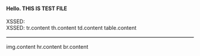 <h4>Hello. THIS IS TEST FILE</h4>
<div>XSSED:</div>
XSSED:<walkthrough-web-preview-icon accesskey="accesskey.value<xxx>'sd" autocapitalize="autocapitalize.value<xxx>'sd" class="class.value<xxx>'sd" contenteditable="contenteditable.value<xxx>'sd" data-xss="data-*.value<xxx>'sd" dir="dir.value<xxx>'sd" draggable="draggable.value<xxx>'sd" hidden="hidden.value<xxx>'sd" id="id.value<xxx>'sd" itemprop="itemprop.value<xxx>'sd" lang="lang.value<xxx>'sd" role="role.value<xxx>'sd" slot="slot.value<xxx>'sd" spellcheck="spellcheck.value<xxx>'sd" style="style.value<xxx>'sd" tabindex="tabindex.value<xxx>'sd" title="title.value<xxx>'sd" translate="translate.value<xxx>'sd">walkthrough-web-preview-icon.content</walkthrough-web-preview-icon>
<walkthrough-watcher-block accesskey="accesskey.value<xxx>'sd" autocapitalize="autocapitalize.value<xxx>'sd" class="class.value<xxx>'sd" contenteditable="contenteditable.value<xxx>'sd" data-xss="data-*.value<xxx>'sd" dir="dir.value<xxx>'sd" draggable="draggable.value<xxx>'sd" hidden="hidden.value<xxx>'sd" id="id.value<xxx>'sd" itemprop="itemprop.value<xxx>'sd" lang="lang.value<xxx>'sd" role="role.value<xxx>'sd" slot="slot.value<xxx>'sd" spellcheck="spellcheck.value<xxx>'sd" style="style.value<xxx>'sd" tabindex="tabindex.value<xxx>'sd" title="title.value<xxx>'sd" translate="translate.value<xxx>'sd">walkthrough-watcher-block.content</walkthrough-watcher-block>
<walkthrough-visibility-analytics accesskey="accesskey.value<xxx>'sd" autocapitalize="autocapitalize.value<xxx>'sd" class="class.value<xxx>'sd" contenteditable="contenteditable.value<xxx>'sd" data-xss="data-*.value<xxx>'sd" dir="dir.value<xxx>'sd" draggable="draggable.value<xxx>'sd" hidden="hidden.value<xxx>'sd" id="id.value<xxx>'sd" itemprop="itemprop.value<xxx>'sd" lang="lang.value<xxx>'sd" role="role.value<xxx>'sd" slot="slot.value<xxx>'sd" spellcheck="spellcheck.value<xxx>'sd" style="style.value<xxx>'sd" tabindex="tabindex.value<xxx>'sd" title="title.value<xxx>'sd" translate="translate.value<xxx>'sd">walkthrough-visibility-analytics.content</walkthrough-visibility-analytics>
<walkthrough-tutorial-duration accesskey="accesskey.value<xxx>'sd" autocapitalize="autocapitalize.value<xxx>'sd" class="class.value<xxx>'sd" contenteditable="contenteditable.value<xxx>'sd" data-xss="data-*.value<xxx>'sd" dir="dir.value<xxx>'sd" draggable="draggable.value<xxx>'sd" hidden="hidden.value<xxx>'sd" id="id.value<xxx>'sd" itemprop="itemprop.value<xxx>'sd" lang="lang.value<xxx>'sd" role="role.value<xxx>'sd" slot="slot.value<xxx>'sd" spellcheck="spellcheck.value<xxx>'sd" style="style.value<xxx>'sd" tabindex="tabindex.value<xxx>'sd" title="title.value<xxx>'sd" translate="translate.value<xxx>'sd">walkthrough-tutorial-duration.content</walkthrough-tutorial-duration>
<walkthrough-tutorial-difficulty accesskey="accesskey.value<xxx>'sd" autocapitalize="autocapitalize.value<xxx>'sd" class="class.value<xxx>'sd" contenteditable="contenteditable.value<xxx>'sd" data-xss="data-*.value<xxx>'sd" dir="dir.value<xxx>'sd" draggable="draggable.value<xxx>'sd" hidden="hidden.value<xxx>'sd" id="id.value<xxx>'sd" itemprop="itemprop.value<xxx>'sd" lang="lang.value<xxx>'sd" role="role.value<xxx>'sd" slot="slot.value<xxx>'sd" spellcheck="spellcheck.value<xxx>'sd" style="style.value<xxx>'sd" tabindex="tabindex.value<xxx>'sd" title="title.value<xxx>'sd" translate="translate.value<xxx>'sd">walkthrough-tutorial-difficulty.content</walkthrough-tutorial-difficulty>
<walkthrough-tutorial-card accesskey="accesskey.value<xxx>'sd" autocapitalize="autocapitalize.value<xxx>'sd" class="class.value<xxx>'sd" contenteditable="contenteditable.value<xxx>'sd" data-xss="data-*.value<xxx>'sd" dir="dir.value<xxx>'sd" draggable="draggable.value<xxx>'sd" hidden="hidden.value<xxx>'sd" id="id.value<xxx>'sd" itemprop="itemprop.value<xxx>'sd" lang="lang.value<xxx>'sd" role="role.value<xxx>'sd" slot="slot.value<xxx>'sd" spellcheck="spellcheck.value<xxx>'sd" style="style.value<xxx>'sd" tabindex="tabindex.value<xxx>'sd" title="title.value<xxx>'sd" translate="translate.value<xxx>'sd">walkthrough-tutorial-card.content</walkthrough-tutorial-card>
<walkthrough-test accesskey="accesskey.value<xxx>'sd" autocapitalize="autocapitalize.value<xxx>'sd" class="class.value<xxx>'sd" contenteditable="contenteditable.value<xxx>'sd" data-xss="data-*.value<xxx>'sd" dir="dir.value<xxx>'sd" draggable="draggable.value<xxx>'sd" hidden="hidden.value<xxx>'sd" id="id.value<xxx>'sd" itemprop="itemprop.value<xxx>'sd" lang="lang.value<xxx>'sd" role="role.value<xxx>'sd" slot="slot.value<xxx>'sd" spellcheck="spellcheck.value<xxx>'sd" style="style.value<xxx>'sd" tabindex="tabindex.value<xxx>'sd" title="title.value<xxx>'sd" translate="translate.value<xxx>'sd">walkthrough-test.content</walkthrough-test>
<walkthrough-spotlight-pointer accesskey="accesskey.value<xxx>'sd" autocapitalize="autocapitalize.value<xxx>'sd" class="class.value<xxx>'sd" contenteditable="contenteditable.value<xxx>'sd" data-xss="data-*.value<xxx>'sd" dir="dir.value<xxx>'sd" draggable="draggable.value<xxx>'sd" hidden="hidden.value<xxx>'sd" id="id.value<xxx>'sd" itemprop="itemprop.value<xxx>'sd" lang="lang.value<xxx>'sd" role="role.value<xxx>'sd" slot="slot.value<xxx>'sd" spellcheck="spellcheck.value<xxx>'sd" style="style.value<xxx>'sd" tabindex="tabindex.value<xxx>'sd" title="title.value<xxx>'sd" translate="translate.value<xxx>'sd">walkthrough-spotlight-pointer.content</walkthrough-spotlight-pointer>
<walkthrough-related-content accesskey="accesskey.value<xxx>'sd" autocapitalize="autocapitalize.value<xxx>'sd" class="class.value<xxx>'sd" contenteditable="contenteditable.value<xxx>'sd" data-xss="data-*.value<xxx>'sd" dir="dir.value<xxx>'sd" draggable="draggable.value<xxx>'sd" hidden="hidden.value<xxx>'sd" id="id.value<xxx>'sd" itemprop="itemprop.value<xxx>'sd" lang="lang.value<xxx>'sd" role="role.value<xxx>'sd" slot="slot.value<xxx>'sd" spellcheck="spellcheck.value<xxx>'sd" style="style.value<xxx>'sd" tabindex="tabindex.value<xxx>'sd" title="title.value<xxx>'sd" translate="translate.value<xxx>'sd">walkthrough-related-content.content</walkthrough-related-content>
<walkthrough-project-setup accesskey="accesskey.value<xxx>'sd" autocapitalize="autocapitalize.value<xxx>'sd" class="class.value<xxx>'sd" contenteditable="contenteditable.value<xxx>'sd" data-xss="data-*.value<xxx>'sd" dir="dir.value<xxx>'sd" draggable="draggable.value<xxx>'sd" hidden="hidden.value<xxx>'sd" id="id.value<xxx>'sd" itemprop="itemprop.value<xxx>'sd" lang="lang.value<xxx>'sd" role="role.value<xxx>'sd" slot="slot.value<xxx>'sd" spellcheck="spellcheck.value<xxx>'sd" style="style.value<xxx>'sd" tabindex="tabindex.value<xxx>'sd" title="title.value<xxx>'sd" translate="translate.value<xxx>'sd">walkthrough-project-setup.content</walkthrough-project-setup>
<walkthrough-pin-section-icon accesskey="accesskey.value<xxx>'sd" autocapitalize="autocapitalize.value<xxx>'sd" class="class.value<xxx>'sd" contenteditable="contenteditable.value<xxx>'sd" data-xss="data-*.value<xxx>'sd" dir="dir.value<xxx>'sd" draggable="draggable.value<xxx>'sd" hidden="hidden.value<xxx>'sd" id="id.value<xxx>'sd" itemprop="itemprop.value<xxx>'sd" lang="lang.value<xxx>'sd" role="role.value<xxx>'sd" slot="slot.value<xxx>'sd" spellcheck="spellcheck.value<xxx>'sd" style="style.value<xxx>'sd" tabindex="tabindex.value<xxx>'sd" title="title.value<xxx>'sd" translate="translate.value<xxx>'sd">walkthrough-pin-section-icon.content</walkthrough-pin-section-icon>
<walkthrough-path-nav accesskey="accesskey.value<xxx>'sd" autocapitalize="autocapitalize.value<xxx>'sd" class="class.value<xxx>'sd" contenteditable="contenteditable.value<xxx>'sd" data-xss="data-*.value<xxx>'sd" dir="dir.value<xxx>'sd" draggable="draggable.value<xxx>'sd" hidden="hidden.value<xxx>'sd" id="id.value<xxx>'sd" itemprop="itemprop.value<xxx>'sd" lang="lang.value<xxx>'sd" role="role.value<xxx>'sd" slot="slot.value<xxx>'sd" spellcheck="spellcheck.value<xxx>'sd" style="style.value<xxx>'sd" tabindex="tabindex.value<xxx>'sd" title="title.value<xxx>'sd" translate="translate.value<xxx>'sd">walkthrough-path-nav.content</walkthrough-path-nav>
<walkthrough-panel-category accesskey="accesskey.value<xxx>'sd" autocapitalize="autocapitalize.value<xxx>'sd" class="class.value<xxx>'sd" contenteditable="contenteditable.value<xxx>'sd" data-xss="data-*.value<xxx>'sd" dir="dir.value<xxx>'sd" draggable="draggable.value<xxx>'sd" hidden="hidden.value<xxx>'sd" id="id.value<xxx>'sd" itemprop="itemprop.value<xxx>'sd" lang="lang.value<xxx>'sd" role="role.value<xxx>'sd" slot="slot.value<xxx>'sd" spellcheck="spellcheck.value<xxx>'sd" style="style.value<xxx>'sd" tabindex="tabindex.value<xxx>'sd" title="title.value<xxx>'sd" translate="translate.value<xxx>'sd">walkthrough-panel-category.content</walkthrough-panel-category>
<walkthrough-open-cloud-shell-button accesskey="accesskey.value<xxx>'sd" autocapitalize="autocapitalize.value<xxx>'sd" class="class.value<xxx>'sd" contenteditable="contenteditable.value<xxx>'sd" data-xss="data-*.value<xxx>'sd" dir="dir.value<xxx>'sd" draggable="draggable.value<xxx>'sd" hidden="hidden.value<xxx>'sd" id="id.value<xxx>'sd" itemprop="itemprop.value<xxx>'sd" lang="lang.value<xxx>'sd" role="role.value<xxx>'sd" slot="slot.value<xxx>'sd" spellcheck="spellcheck.value<xxx>'sd" style="style.value<xxx>'sd" tabindex="tabindex.value<xxx>'sd" title="title.value<xxx>'sd" translate="translate.value<xxx>'sd">walkthrough-open-cloud-shell-button.content</walkthrough-open-cloud-shell-button>
<walkthrough-notification-menu-icon accesskey="accesskey.value<xxx>'sd" autocapitalize="autocapitalize.value<xxx>'sd" class="class.value<xxx>'sd" contenteditable="contenteditable.value<xxx>'sd" data-xss="data-*.value<xxx>'sd" dir="dir.value<xxx>'sd" draggable="draggable.value<xxx>'sd" hidden="hidden.value<xxx>'sd" id="id.value<xxx>'sd" itemprop="itemprop.value<xxx>'sd" lang="lang.value<xxx>'sd" role="role.value<xxx>'sd" slot="slot.value<xxx>'sd" spellcheck="spellcheck.value<xxx>'sd" style="style.value<xxx>'sd" tabindex="tabindex.value<xxx>'sd" title="title.value<xxx>'sd" translate="translate.value<xxx>'sd">walkthrough-notification-menu-icon.content</walkthrough-notification-menu-icon>
<walkthrough-nav-menu-icon accesskey="accesskey.value<xxx>'sd" autocapitalize="autocapitalize.value<xxx>'sd" class="class.value<xxx>'sd" contenteditable="contenteditable.value<xxx>'sd" data-xss="data-*.value<xxx>'sd" dir="dir.value<xxx>'sd" draggable="draggable.value<xxx>'sd" hidden="hidden.value<xxx>'sd" id="id.value<xxx>'sd" itemprop="itemprop.value<xxx>'sd" lang="lang.value<xxx>'sd" role="role.value<xxx>'sd" slot="slot.value<xxx>'sd" spellcheck="spellcheck.value<xxx>'sd" style="style.value<xxx>'sd" tabindex="tabindex.value<xxx>'sd" title="title.value<xxx>'sd" translate="translate.value<xxx>'sd">walkthrough-nav-menu-icon.content</walkthrough-nav-menu-icon>
<walkthrough-more-icon accesskey="accesskey.value<xxx>'sd" autocapitalize="autocapitalize.value<xxx>'sd" class="class.value<xxx>'sd" contenteditable="contenteditable.value<xxx>'sd" data-xss="data-*.value<xxx>'sd" dir="dir.value<xxx>'sd" draggable="draggable.value<xxx>'sd" hidden="hidden.value<xxx>'sd" id="id.value<xxx>'sd" itemprop="itemprop.value<xxx>'sd" lang="lang.value<xxx>'sd" role="role.value<xxx>'sd" slot="slot.value<xxx>'sd" spellcheck="spellcheck.value<xxx>'sd" style="style.value<xxx>'sd" tabindex="tabindex.value<xxx>'sd" title="title.value<xxx>'sd" translate="translate.value<xxx>'sd">walkthrough-more-icon.content</walkthrough-more-icon>
<walkthrough-more-horizontal-icon accesskey="accesskey.value<xxx>'sd" autocapitalize="autocapitalize.value<xxx>'sd" class="class.value<xxx>'sd" contenteditable="contenteditable.value<xxx>'sd" data-xss="data-*.value<xxx>'sd" dir="dir.value<xxx>'sd" draggable="draggable.value<xxx>'sd" hidden="hidden.value<xxx>'sd" id="id.value<xxx>'sd" itemprop="itemprop.value<xxx>'sd" lang="lang.value<xxx>'sd" role="role.value<xxx>'sd" slot="slot.value<xxx>'sd" spellcheck="spellcheck.value<xxx>'sd" style="style.value<xxx>'sd" tabindex="tabindex.value<xxx>'sd" title="title.value<xxx>'sd" translate="translate.value<xxx>'sd">walkthrough-more-horizontal-icon.content</walkthrough-more-horizontal-icon>
<walkthrough-load-tutorial-url accesskey="accesskey.value<xxx>'sd" autocapitalize="autocapitalize.value<xxx>'sd" class="class.value<xxx>'sd" contenteditable="contenteditable.value<xxx>'sd" data-xss="data-*.value<xxx>'sd" dir="dir.value<xxx>'sd" draggable="draggable.value<xxx>'sd" hidden="hidden.value<xxx>'sd" id="id.value<xxx>'sd" itemprop="itemprop.value<xxx>'sd" lang="lang.value<xxx>'sd" role="role.value<xxx>'sd" slot="slot.value<xxx>'sd" spellcheck="spellcheck.value<xxx>'sd" style="style.value<xxx>'sd" tabindex="tabindex.value<xxx>'sd" title="title.value<xxx>'sd" translate="translate.value<xxx>'sd">walkthrough-load-tutorial-url.content</walkthrough-load-tutorial-url>
<walkthrough-inline-feedback accesskey="accesskey.value<xxx>'sd" autocapitalize="autocapitalize.value<xxx>'sd" class="class.value<xxx>'sd" contenteditable="contenteditable.value<xxx>'sd" data-xss="data-*.value<xxx>'sd" dir="dir.value<xxx>'sd" draggable="draggable.value<xxx>'sd" hidden="hidden.value<xxx>'sd" id="id.value<xxx>'sd" itemprop="itemprop.value<xxx>'sd" lang="lang.value<xxx>'sd" role="role.value<xxx>'sd" slot="slot.value<xxx>'sd" spellcheck="spellcheck.value<xxx>'sd" style="style.value<xxx>'sd" tabindex="tabindex.value<xxx>'sd" title="title.value<xxx>'sd" translate="translate.value<xxx>'sd">walkthrough-inline-feedback.content</walkthrough-inline-feedback>
<walkthrough-info-message accesskey="accesskey.value<xxx>'sd" autocapitalize="autocapitalize.value<xxx>'sd" class="class.value<xxx>'sd" contenteditable="contenteditable.value<xxx>'sd" data-xss="data-*.value<xxx>'sd" dir="dir.value<xxx>'sd" draggable="draggable.value<xxx>'sd" hidden="hidden.value<xxx>'sd" id="id.value<xxx>'sd" itemprop="itemprop.value<xxx>'sd" lang="lang.value<xxx>'sd" role="role.value<xxx>'sd" slot="slot.value<xxx>'sd" spellcheck="spellcheck.value<xxx>'sd" style="style.value<xxx>'sd" tabindex="tabindex.value<xxx>'sd" title="title.value<xxx>'sd" translate="translate.value<xxx>'sd">walkthrough-info-message.content</walkthrough-info-message>
<walkthrough-header-content accesskey="accesskey.value<xxx>'sd" autocapitalize="autocapitalize.value<xxx>'sd" class="class.value<xxx>'sd" contenteditable="contenteditable.value<xxx>'sd" data-xss="data-*.value<xxx>'sd" dir="dir.value<xxx>'sd" draggable="draggable.value<xxx>'sd" hidden="hidden.value<xxx>'sd" id="id.value<xxx>'sd" itemprop="itemprop.value<xxx>'sd" lang="lang.value<xxx>'sd" role="role.value<xxx>'sd" slot="slot.value<xxx>'sd" spellcheck="spellcheck.value<xxx>'sd" style="style.value<xxx>'sd" tabindex="tabindex.value<xxx>'sd" title="title.value<xxx>'sd" translate="translate.value<xxx>'sd">walkthrough-header-content.content</walkthrough-header-content>
<walkthrough-footnote accesskey="accesskey.value<xxx>'sd" autocapitalize="autocapitalize.value<xxx>'sd" class="class.value<xxx>'sd" contenteditable="contenteditable.value<xxx>'sd" data-xss="data-*.value<xxx>'sd" dir="dir.value<xxx>'sd" draggable="draggable.value<xxx>'sd" hidden="hidden.value<xxx>'sd" id="id.value<xxx>'sd" itemprop="itemprop.value<xxx>'sd" lang="lang.value<xxx>'sd" role="role.value<xxx>'sd" slot="slot.value<xxx>'sd" spellcheck="spellcheck.value<xxx>'sd" style="style.value<xxx>'sd" tabindex="tabindex.value<xxx>'sd" title="title.value<xxx>'sd" translate="translate.value<xxx>'sd">walkthrough-footnote.content</walkthrough-footnote>
<walkthrough-finish-button accesskey="accesskey.value<xxx>'sd" autocapitalize="autocapitalize.value<xxx>'sd" class="class.value<xxx>'sd" contenteditable="contenteditable.value<xxx>'sd" data-xss="data-*.value<xxx>'sd" dir="dir.value<xxx>'sd" draggable="draggable.value<xxx>'sd" hidden="hidden.value<xxx>'sd" id="id.value<xxx>'sd" itemprop="itemprop.value<xxx>'sd" lang="lang.value<xxx>'sd" role="role.value<xxx>'sd" slot="slot.value<xxx>'sd" spellcheck="spellcheck.value<xxx>'sd" style="style.value<xxx>'sd" tabindex="tabindex.value<xxx>'sd" title="title.value<xxx>'sd" translate="translate.value<xxx>'sd">walkthrough-finish-button.content</walkthrough-finish-button>
<walkthrough-enable-apis accesskey="accesskey.value<xxx>'sd" autocapitalize="autocapitalize.value<xxx>'sd" class="class.value<xxx>'sd" contenteditable="contenteditable.value<xxx>'sd" data-xss="data-*.value<xxx>'sd" dir="dir.value<xxx>'sd" draggable="draggable.value<xxx>'sd" hidden="hidden.value<xxx>'sd" id="id.value<xxx>'sd" itemprop="itemprop.value<xxx>'sd" lang="lang.value<xxx>'sd" role="role.value<xxx>'sd" slot="slot.value<xxx>'sd" spellcheck="spellcheck.value<xxx>'sd" style="style.value<xxx>'sd" tabindex="tabindex.value<xxx>'sd" title="title.value<xxx>'sd" translate="translate.value<xxx>'sd">walkthrough-enable-apis.content</walkthrough-enable-apis>
<walkthrough-editor-spotlight accesskey="accesskey.value<xxx>'sd" autocapitalize="autocapitalize.value<xxx>'sd" class="class.value<xxx>'sd" contenteditable="contenteditable.value<xxx>'sd" data-xss="data-*.value<xxx>'sd" dir="dir.value<xxx>'sd" draggable="draggable.value<xxx>'sd" hidden="hidden.value<xxx>'sd" id="id.value<xxx>'sd" itemprop="itemprop.value<xxx>'sd" lang="lang.value<xxx>'sd" role="role.value<xxx>'sd" slot="slot.value<xxx>'sd" spellcheck="spellcheck.value<xxx>'sd" style="style.value<xxx>'sd" tabindex="tabindex.value<xxx>'sd" title="title.value<xxx>'sd" translate="translate.value<xxx>'sd">walkthrough-editor-spotlight.content</walkthrough-editor-spotlight>
<walkthrough-editor-select-regex accesskey="accesskey.value<xxx>'sd" autocapitalize="autocapitalize.value<xxx>'sd" class="class.value<xxx>'sd" contenteditable="contenteditable.value<xxx>'sd" data-xss="data-*.value<xxx>'sd" dir="dir.value<xxx>'sd" draggable="draggable.value<xxx>'sd" hidden="hidden.value<xxx>'sd" id="id.value<xxx>'sd" itemprop="itemprop.value<xxx>'sd" lang="lang.value<xxx>'sd" role="role.value<xxx>'sd" slot="slot.value<xxx>'sd" spellcheck="spellcheck.value<xxx>'sd" style="style.value<xxx>'sd" tabindex="tabindex.value<xxx>'sd" title="title.value<xxx>'sd" translate="translate.value<xxx>'sd">walkthrough-editor-select-regex.content</walkthrough-editor-select-regex>
<walkthrough-editor-select-line accesskey="accesskey.value<xxx>'sd" autocapitalize="autocapitalize.value<xxx>'sd" class="class.value<xxx>'sd" contenteditable="contenteditable.value<xxx>'sd" data-xss="data-*.value<xxx>'sd" dir="dir.value<xxx>'sd" draggable="draggable.value<xxx>'sd" hidden="hidden.value<xxx>'sd" id="id.value<xxx>'sd" itemprop="itemprop.value<xxx>'sd" lang="lang.value<xxx>'sd" role="role.value<xxx>'sd" slot="slot.value<xxx>'sd" spellcheck="spellcheck.value<xxx>'sd" style="style.value<xxx>'sd" tabindex="tabindex.value<xxx>'sd" title="title.value<xxx>'sd" translate="translate.value<xxx>'sd">walkthrough-editor-select-line.content</walkthrough-editor-select-line>
<walkthrough-editor-open-file accesskey="accesskey.value<xxx>'sd" autocapitalize="autocapitalize.value<xxx>'sd" class="class.value<xxx>'sd" contenteditable="contenteditable.value<xxx>'sd" data-xss="data-*.value<xxx>'sd" dir="dir.value<xxx>'sd" draggable="draggable.value<xxx>'sd" hidden="hidden.value<xxx>'sd" id="id.value<xxx>'sd" itemprop="itemprop.value<xxx>'sd" lang="lang.value<xxx>'sd" role="role.value<xxx>'sd" slot="slot.value<xxx>'sd" spellcheck="spellcheck.value<xxx>'sd" style="style.value<xxx>'sd" tabindex="tabindex.value<xxx>'sd" title="title.value<xxx>'sd" translate="translate.value<xxx>'sd">walkthrough-editor-open-file.content</walkthrough-editor-open-file>
<walkthrough-disable-features accesskey="accesskey.value<xxx>'sd" autocapitalize="autocapitalize.value<xxx>'sd" class="class.value<xxx>'sd" contenteditable="contenteditable.value<xxx>'sd" data-xss="data-*.value<xxx>'sd" dir="dir.value<xxx>'sd" draggable="draggable.value<xxx>'sd" hidden="hidden.value<xxx>'sd" id="id.value<xxx>'sd" itemprop="itemprop.value<xxx>'sd" lang="lang.value<xxx>'sd" role="role.value<xxx>'sd" slot="slot.value<xxx>'sd" spellcheck="spellcheck.value<xxx>'sd" style="style.value<xxx>'sd" tabindex="tabindex.value<xxx>'sd" title="title.value<xxx>'sd" translate="translate.value<xxx>'sd">walkthrough-disable-features.content</walkthrough-disable-features>
<walkthrough-conclusion-trophy accesskey="accesskey.value<xxx>'sd" autocapitalize="autocapitalize.value<xxx>'sd" class="class.value<xxx>'sd" contenteditable="contenteditable.value<xxx>'sd" data-xss="data-*.value<xxx>'sd" dir="dir.value<xxx>'sd" draggable="draggable.value<xxx>'sd" hidden="hidden.value<xxx>'sd" id="id.value<xxx>'sd" itemprop="itemprop.value<xxx>'sd" lang="lang.value<xxx>'sd" role="role.value<xxx>'sd" slot="slot.value<xxx>'sd" spellcheck="spellcheck.value<xxx>'sd" style="style.value<xxx>'sd" tabindex="tabindex.value<xxx>'sd" title="title.value<xxx>'sd" translate="translate.value<xxx>'sd">walkthrough-conclusion-trophy.content</walkthrough-conclusion-trophy>
<walkthrough-code-block accesskey="accesskey.value<xxx>'sd" autocapitalize="autocapitalize.value<xxx>'sd" class="class.value<xxx>'sd" contenteditable="contenteditable.value<xxx>'sd" data-xss="data-*.value<xxx>'sd" dir="dir.value<xxx>'sd" draggable="draggable.value<xxx>'sd" hidden="hidden.value<xxx>'sd" id="id.value<xxx>'sd" itemprop="itemprop.value<xxx>'sd" lang="lang.value<xxx>'sd" role="role.value<xxx>'sd" slot="slot.value<xxx>'sd" spellcheck="spellcheck.value<xxx>'sd" style="style.value<xxx>'sd" tabindex="tabindex.value<xxx>'sd" title="title.value<xxx>'sd" translate="translate.value<xxx>'sd">walkthrough-code-block.content</walkthrough-code-block>
<walkthrough-cloud-shell-settings-icon accesskey="accesskey.value<xxx>'sd" autocapitalize="autocapitalize.value<xxx>'sd" class="class.value<xxx>'sd" contenteditable="contenteditable.value<xxx>'sd" data-xss="data-*.value<xxx>'sd" dir="dir.value<xxx>'sd" draggable="draggable.value<xxx>'sd" hidden="hidden.value<xxx>'sd" id="id.value<xxx>'sd" itemprop="itemprop.value<xxx>'sd" lang="lang.value<xxx>'sd" role="role.value<xxx>'sd" slot="slot.value<xxx>'sd" spellcheck="spellcheck.value<xxx>'sd" style="style.value<xxx>'sd" tabindex="tabindex.value<xxx>'sd" title="title.value<xxx>'sd" translate="translate.value<xxx>'sd">walkthrough-cloud-shell-settings-icon.content</walkthrough-cloud-shell-settings-icon>
<walkthrough-cloud-shell-maximize-icon accesskey="accesskey.value<xxx>'sd" autocapitalize="autocapitalize.value<xxx>'sd" class="class.value<xxx>'sd" contenteditable="contenteditable.value<xxx>'sd" data-xss="data-*.value<xxx>'sd" dir="dir.value<xxx>'sd" draggable="draggable.value<xxx>'sd" hidden="hidden.value<xxx>'sd" id="id.value<xxx>'sd" itemprop="itemprop.value<xxx>'sd" lang="lang.value<xxx>'sd" role="role.value<xxx>'sd" slot="slot.value<xxx>'sd" spellcheck="spellcheck.value<xxx>'sd" style="style.value<xxx>'sd" tabindex="tabindex.value<xxx>'sd" title="title.value<xxx>'sd" translate="translate.value<xxx>'sd">walkthrough-cloud-shell-maximize-icon.content</walkthrough-cloud-shell-maximize-icon>
<walkthrough-cloud-shell-icon accesskey="accesskey.value<xxx>'sd" autocapitalize="autocapitalize.value<xxx>'sd" class="class.value<xxx>'sd" contenteditable="contenteditable.value<xxx>'sd" data-xss="data-*.value<xxx>'sd" dir="dir.value<xxx>'sd" draggable="draggable.value<xxx>'sd" hidden="hidden.value<xxx>'sd" id="id.value<xxx>'sd" itemprop="itemprop.value<xxx>'sd" lang="lang.value<xxx>'sd" role="role.value<xxx>'sd" slot="slot.value<xxx>'sd" spellcheck="spellcheck.value<xxx>'sd" style="style.value<xxx>'sd" tabindex="tabindex.value<xxx>'sd" title="title.value<xxx>'sd" translate="translate.value<xxx>'sd">walkthrough-cloud-shell-icon.content</walkthrough-cloud-shell-icon>
<walkthrough-cloud-shell-editor-icon accesskey="accesskey.value<xxx>'sd" autocapitalize="autocapitalize.value<xxx>'sd" class="class.value<xxx>'sd" contenteditable="contenteditable.value<xxx>'sd" data-xss="data-*.value<xxx>'sd" dir="dir.value<xxx>'sd" draggable="draggable.value<xxx>'sd" hidden="hidden.value<xxx>'sd" id="id.value<xxx>'sd" itemprop="itemprop.value<xxx>'sd" lang="lang.value<xxx>'sd" role="role.value<xxx>'sd" slot="slot.value<xxx>'sd" spellcheck="spellcheck.value<xxx>'sd" style="style.value<xxx>'sd" tabindex="tabindex.value<xxx>'sd" title="title.value<xxx>'sd" translate="translate.value<xxx>'sd">walkthrough-cloud-shell-editor-icon.content</walkthrough-cloud-shell-editor-icon>
<var accesskey="accesskey.value<xxx>'sd" autocapitalize="autocapitalize.value<xxx>'sd" class="class.value<xxx>'sd" contenteditable="contenteditable.value<xxx>'sd" data-xss="data-*.value<xxx>'sd" dir="dir.value<xxx>'sd" draggable="draggable.value<xxx>'sd" hidden="hidden.value<xxx>'sd" id="id.value<xxx>'sd" itemprop="itemprop.value<xxx>'sd" lang="lang.value<xxx>'sd" role="role.value<xxx>'sd" slot="slot.value<xxx>'sd" spellcheck="spellcheck.value<xxx>'sd" style="style.value<xxx>'sd" tabindex="tabindex.value<xxx>'sd" title="title.value<xxx>'sd" translate="translate.value<xxx>'sd">var.content</var>
<ul accesskey="accesskey.value<xxx>'sd" autocapitalize="autocapitalize.value<xxx>'sd" class="class.value<xxx>'sd" contenteditable="contenteditable.value<xxx>'sd" data-xss="data-*.value<xxx>'sd" dir="dir.value<xxx>'sd" draggable="draggable.value<xxx>'sd" hidden="hidden.value<xxx>'sd" id="id.value<xxx>'sd" itemprop="itemprop.value<xxx>'sd" lang="lang.value<xxx>'sd" role="role.value<xxx>'sd" slot="slot.value<xxx>'sd" spellcheck="spellcheck.value<xxx>'sd" style="style.value<xxx>'sd" tabindex="tabindex.value<xxx>'sd" title="title.value<xxx>'sd" translate="translate.value<xxx>'sd">ul.content</ul>
<tr align="align.value<xxx>'sd" bgcolor="bgcolor.value<xxx>'sd" accesskey="accesskey.value<xxx>'sd" autocapitalize="autocapitalize.value<xxx>'sd" class="class.value<xxx>'sd" contenteditable="contenteditable.value<xxx>'sd" data-xss="data-*.value<xxx>'sd" dir="dir.value<xxx>'sd" draggable="draggable.value<xxx>'sd" hidden="hidden.value<xxx>'sd" id="id.value<xxx>'sd" itemprop="itemprop.value<xxx>'sd" lang="lang.value<xxx>'sd" role="role.value<xxx>'sd" slot="slot.value<xxx>'sd" spellcheck="spellcheck.value<xxx>'sd" style="style.value<xxx>'sd" tabindex="tabindex.value<xxx>'sd" title="title.value<xxx>'sd" translate="translate.value<xxx>'sd">tr.content</tr>
<th align="align.value<xxx>'sd" background="background.value<xxx>'sd" bgcolor="bgcolor.value<xxx>'sd" colspan="colspan.value<xxx>'sd" headers="headers.value<xxx>'sd" rowspan="rowspan.value<xxx>'sd" scope="scope.value<xxx>'sd" accesskey="accesskey.value<xxx>'sd" autocapitalize="autocapitalize.value<xxx>'sd" class="class.value<xxx>'sd" contenteditable="contenteditable.value<xxx>'sd" data-xss="data-*.value<xxx>'sd" dir="dir.value<xxx>'sd" draggable="draggable.value<xxx>'sd" hidden="hidden.value<xxx>'sd" id="id.value<xxx>'sd" itemprop="itemprop.value<xxx>'sd" lang="lang.value<xxx>'sd" role="role.value<xxx>'sd" slot="slot.value<xxx>'sd" spellcheck="spellcheck.value<xxx>'sd" style="style.value<xxx>'sd" tabindex="tabindex.value<xxx>'sd" title="title.value<xxx>'sd" translate="translate.value<xxx>'sd">th.content</th>
<td align="align.value<xxx>'sd" background="background.value<xxx>'sd" bgcolor="bgcolor.value<xxx>'sd" colspan="colspan.value<xxx>'sd" headers="headers.value<xxx>'sd" rowspan="rowspan.value<xxx>'sd" accesskey="accesskey.value<xxx>'sd" autocapitalize="autocapitalize.value<xxx>'sd" class="class.value<xxx>'sd" contenteditable="contenteditable.value<xxx>'sd" data-xss="data-*.value<xxx>'sd" dir="dir.value<xxx>'sd" draggable="draggable.value<xxx>'sd" hidden="hidden.value<xxx>'sd" id="id.value<xxx>'sd" itemprop="itemprop.value<xxx>'sd" lang="lang.value<xxx>'sd" role="role.value<xxx>'sd" slot="slot.value<xxx>'sd" spellcheck="spellcheck.value<xxx>'sd" style="style.value<xxx>'sd" tabindex="tabindex.value<xxx>'sd" title="title.value<xxx>'sd" translate="translate.value<xxx>'sd">td.content</td>
<table align="align.value<xxx>'sd" background="background.value<xxx>'sd" bgcolor="bgcolor.value<xxx>'sd" border="border.value<xxx>'sd" summary="summary.value<xxx>'sd" accesskey="accesskey.value<xxx>'sd" autocapitalize="autocapitalize.value<xxx>'sd" class="class.value<xxx>'sd" contenteditable="contenteditable.value<xxx>'sd" data-xss="data-*.value<xxx>'sd" dir="dir.value<xxx>'sd" draggable="draggable.value<xxx>'sd" hidden="hidden.value<xxx>'sd" id="id.value<xxx>'sd" itemprop="itemprop.value<xxx>'sd" lang="lang.value<xxx>'sd" role="role.value<xxx>'sd" slot="slot.value<xxx>'sd" spellcheck="spellcheck.value<xxx>'sd" style="style.value<xxx>'sd" tabindex="tabindex.value<xxx>'sd" title="title.value<xxx>'sd" translate="translate.value<xxx>'sd">table.content</table>
<strong accesskey="accesskey.value<xxx>'sd" autocapitalize="autocapitalize.value<xxx>'sd" class="class.value<xxx>'sd" contenteditable="contenteditable.value<xxx>'sd" data-xss="data-*.value<xxx>'sd" dir="dir.value<xxx>'sd" draggable="draggable.value<xxx>'sd" hidden="hidden.value<xxx>'sd" id="id.value<xxx>'sd" itemprop="itemprop.value<xxx>'sd" lang="lang.value<xxx>'sd" role="role.value<xxx>'sd" slot="slot.value<xxx>'sd" spellcheck="spellcheck.value<xxx>'sd" style="style.value<xxx>'sd" tabindex="tabindex.value<xxx>'sd" title="title.value<xxx>'sd" translate="translate.value<xxx>'sd">strong.content</strong>
<span accesskey="accesskey.value<xxx>'sd" autocapitalize="autocapitalize.value<xxx>'sd" class="class.value<xxx>'sd" contenteditable="contenteditable.value<xxx>'sd" data-xss="data-*.value<xxx>'sd" dir="dir.value<xxx>'sd" draggable="draggable.value<xxx>'sd" hidden="hidden.value<xxx>'sd" id="id.value<xxx>'sd" itemprop="itemprop.value<xxx>'sd" lang="lang.value<xxx>'sd" role="role.value<xxx>'sd" slot="slot.value<xxx>'sd" spellcheck="spellcheck.value<xxx>'sd" style="style.value<xxx>'sd" tabindex="tabindex.value<xxx>'sd" title="title.value<xxx>'sd" translate="translate.value<xxx>'sd">span.content</span>
<pre accesskey="accesskey.value<xxx>'sd" autocapitalize="autocapitalize.value<xxx>'sd" class="class.value<xxx>'sd" contenteditable="contenteditable.value<xxx>'sd" data-xss="data-*.value<xxx>'sd" dir="dir.value<xxx>'sd" draggable="draggable.value<xxx>'sd" hidden="hidden.value<xxx>'sd" id="id.value<xxx>'sd" itemprop="itemprop.value<xxx>'sd" lang="lang.value<xxx>'sd" role="role.value<xxx>'sd" slot="slot.value<xxx>'sd" spellcheck="spellcheck.value<xxx>'sd" style="style.value<xxx>'sd" tabindex="tabindex.value<xxx>'sd" title="title.value<xxx>'sd" translate="translate.value<xxx>'sd">pre.content</pre>
<p accesskey="accesskey.value<xxx>'sd" autocapitalize="autocapitalize.value<xxx>'sd" class="class.value<xxx>'sd" contenteditable="contenteditable.value<xxx>'sd" data-xss="data-*.value<xxx>'sd" dir="dir.value<xxx>'sd" draggable="draggable.value<xxx>'sd" hidden="hidden.value<xxx>'sd" id="id.value<xxx>'sd" itemprop="itemprop.value<xxx>'sd" lang="lang.value<xxx>'sd" role="role.value<xxx>'sd" slot="slot.value<xxx>'sd" spellcheck="spellcheck.value<xxx>'sd" style="style.value<xxx>'sd" tabindex="tabindex.value<xxx>'sd" title="title.value<xxx>'sd" translate="translate.value<xxx>'sd">p.content</p>
<ol reversed="reversed.value<xxx>'sd" start="start.value<xxx>'sd" type="type.value<xxx>'sd" accesskey="accesskey.value<xxx>'sd" autocapitalize="autocapitalize.value<xxx>'sd" class="class.value<xxx>'sd" contenteditable="contenteditable.value<xxx>'sd" data-xss="data-*.value<xxx>'sd" dir="dir.value<xxx>'sd" draggable="draggable.value<xxx>'sd" hidden="hidden.value<xxx>'sd" id="id.value<xxx>'sd" itemprop="itemprop.value<xxx>'sd" lang="lang.value<xxx>'sd" role="role.value<xxx>'sd" slot="slot.value<xxx>'sd" spellcheck="spellcheck.value<xxx>'sd" style="style.value<xxx>'sd" tabindex="tabindex.value<xxx>'sd" title="title.value<xxx>'sd" translate="translate.value<xxx>'sd">ol.content</ol>
<li value="value.value<xxx>'sd" accesskey="accesskey.value<xxx>'sd" autocapitalize="autocapitalize.value<xxx>'sd" class="class.value<xxx>'sd" contenteditable="contenteditable.value<xxx>'sd" data-xss="data-*.value<xxx>'sd" dir="dir.value<xxx>'sd" draggable="draggable.value<xxx>'sd" hidden="hidden.value<xxx>'sd" id="id.value<xxx>'sd" itemprop="itemprop.value<xxx>'sd" lang="lang.value<xxx>'sd" role="role.value<xxx>'sd" slot="slot.value<xxx>'sd" spellcheck="spellcheck.value<xxx>'sd" style="style.value<xxx>'sd" tabindex="tabindex.value<xxx>'sd" title="title.value<xxx>'sd" translate="translate.value<xxx>'sd">li.content</li>
<kbd accesskey="accesskey.value<xxx>'sd" autocapitalize="autocapitalize.value<xxx>'sd" class="class.value<xxx>'sd" contenteditable="contenteditable.value<xxx>'sd" data-xss="data-*.value<xxx>'sd" dir="dir.value<xxx>'sd" draggable="draggable.value<xxx>'sd" hidden="hidden.value<xxx>'sd" id="id.value<xxx>'sd" itemprop="itemprop.value<xxx>'sd" lang="lang.value<xxx>'sd" role="role.value<xxx>'sd" slot="slot.value<xxx>'sd" spellcheck="spellcheck.value<xxx>'sd" style="style.value<xxx>'sd" tabindex="tabindex.value<xxx>'sd" title="title.value<xxx>'sd" translate="translate.value<xxx>'sd">kbd.content</kbd>
<img align="align.value<xxx>'sd" alt="alt.value<xxx>'sd" border="border.value<xxx>'sd" crossorigin="crossorigin.value<xxx>'sd" decoding="decoding.value<xxx>'sd" height="height.value<xxx>'sd" intrinsicsize="intrinsicsize.value<xxx>'sd" ismap="ismap.value<xxx>'sd" loading="loading.value<xxx>'sd" referrerpolicy="referrerpolicy.value<xxx>'sd" sizes="sizes.value<xxx>'sd" src="src.value<xxx>'sd" srcset="srcset.value<xxx>'sd" usemap="usemap.value<xxx>'sd" width="width.value<xxx>'sd" accesskey="accesskey.value<xxx>'sd" autocapitalize="autocapitalize.value<xxx>'sd" class="class.value<xxx>'sd" contenteditable="contenteditable.value<xxx>'sd" data-xss="data-*.value<xxx>'sd" dir="dir.value<xxx>'sd" draggable="draggable.value<xxx>'sd" hidden="hidden.value<xxx>'sd" id="id.value<xxx>'sd" itemprop="itemprop.value<xxx>'sd" lang="lang.value<xxx>'sd" role="role.value<xxx>'sd" slot="slot.value<xxx>'sd" spellcheck="spellcheck.value<xxx>'sd" style="style.value<xxx>'sd" tabindex="tabindex.value<xxx>'sd" title="title.value<xxx>'sd" translate="translate.value<xxx>'sd">img.content</img>
<i accesskey="accesskey.value<xxx>'sd" autocapitalize="autocapitalize.value<xxx>'sd" class="class.value<xxx>'sd" contenteditable="contenteditable.value<xxx>'sd" data-xss="data-*.value<xxx>'sd" dir="dir.value<xxx>'sd" draggable="draggable.value<xxx>'sd" hidden="hidden.value<xxx>'sd" id="id.value<xxx>'sd" itemprop="itemprop.value<xxx>'sd" lang="lang.value<xxx>'sd" role="role.value<xxx>'sd" slot="slot.value<xxx>'sd" spellcheck="spellcheck.value<xxx>'sd" style="style.value<xxx>'sd" tabindex="tabindex.value<xxx>'sd" title="title.value<xxx>'sd" translate="translate.value<xxx>'sd">i.content</i>
<hr align="align.value<xxx>'sd" color="color.value<xxx>'sd" accesskey="accesskey.value<xxx>'sd" autocapitalize="autocapitalize.value<xxx>'sd" class="class.value<xxx>'sd" contenteditable="contenteditable.value<xxx>'sd" data-xss="data-*.value<xxx>'sd" dir="dir.value<xxx>'sd" draggable="draggable.value<xxx>'sd" hidden="hidden.value<xxx>'sd" id="id.value<xxx>'sd" itemprop="itemprop.value<xxx>'sd" lang="lang.value<xxx>'sd" role="role.value<xxx>'sd" slot="slot.value<xxx>'sd" spellcheck="spellcheck.value<xxx>'sd" style="style.value<xxx>'sd" tabindex="tabindex.value<xxx>'sd" title="title.value<xxx>'sd" translate="translate.value<xxx>'sd">hr.content</hr>
<header accesskey="accesskey.value<xxx>'sd" autocapitalize="autocapitalize.value<xxx>'sd" class="class.value<xxx>'sd" contenteditable="contenteditable.value<xxx>'sd" data-xss="data-*.value<xxx>'sd" dir="dir.value<xxx>'sd" draggable="draggable.value<xxx>'sd" hidden="hidden.value<xxx>'sd" id="id.value<xxx>'sd" itemprop="itemprop.value<xxx>'sd" lang="lang.value<xxx>'sd" role="role.value<xxx>'sd" slot="slot.value<xxx>'sd" spellcheck="spellcheck.value<xxx>'sd" style="style.value<xxx>'sd" tabindex="tabindex.value<xxx>'sd" title="title.value<xxx>'sd" translate="translate.value<xxx>'sd">header.content</header>
<h6 accesskey="accesskey.value<xxx>'sd" autocapitalize="autocapitalize.value<xxx>'sd" class="class.value<xxx>'sd" contenteditable="contenteditable.value<xxx>'sd" data-xss="data-*.value<xxx>'sd" dir="dir.value<xxx>'sd" draggable="draggable.value<xxx>'sd" hidden="hidden.value<xxx>'sd" id="id.value<xxx>'sd" itemprop="itemprop.value<xxx>'sd" lang="lang.value<xxx>'sd" role="role.value<xxx>'sd" slot="slot.value<xxx>'sd" spellcheck="spellcheck.value<xxx>'sd" style="style.value<xxx>'sd" tabindex="tabindex.value<xxx>'sd" title="title.value<xxx>'sd" translate="translate.value<xxx>'sd">h6.content</h6>
<h5 accesskey="accesskey.value<xxx>'sd" autocapitalize="autocapitalize.value<xxx>'sd" class="class.value<xxx>'sd" contenteditable="contenteditable.value<xxx>'sd" data-xss="data-*.value<xxx>'sd" dir="dir.value<xxx>'sd" draggable="draggable.value<xxx>'sd" hidden="hidden.value<xxx>'sd" id="id.value<xxx>'sd" itemprop="itemprop.value<xxx>'sd" lang="lang.value<xxx>'sd" role="role.value<xxx>'sd" slot="slot.value<xxx>'sd" spellcheck="spellcheck.value<xxx>'sd" style="style.value<xxx>'sd" tabindex="tabindex.value<xxx>'sd" title="title.value<xxx>'sd" translate="translate.value<xxx>'sd">h5.content</h5>
<h4 accesskey="accesskey.value<xxx>'sd" autocapitalize="autocapitalize.value<xxx>'sd" class="class.value<xxx>'sd" contenteditable="contenteditable.value<xxx>'sd" data-xss="data-*.value<xxx>'sd" dir="dir.value<xxx>'sd" draggable="draggable.value<xxx>'sd" hidden="hidden.value<xxx>'sd" id="id.value<xxx>'sd" itemprop="itemprop.value<xxx>'sd" lang="lang.value<xxx>'sd" role="role.value<xxx>'sd" slot="slot.value<xxx>'sd" spellcheck="spellcheck.value<xxx>'sd" style="style.value<xxx>'sd" tabindex="tabindex.value<xxx>'sd" title="title.value<xxx>'sd" translate="translate.value<xxx>'sd">h4.content</h4>
<h3 accesskey="accesskey.value<xxx>'sd" autocapitalize="autocapitalize.value<xxx>'sd" class="class.value<xxx>'sd" contenteditable="contenteditable.value<xxx>'sd" data-xss="data-*.value<xxx>'sd" dir="dir.value<xxx>'sd" draggable="draggable.value<xxx>'sd" hidden="hidden.value<xxx>'sd" id="id.value<xxx>'sd" itemprop="itemprop.value<xxx>'sd" lang="lang.value<xxx>'sd" role="role.value<xxx>'sd" slot="slot.value<xxx>'sd" spellcheck="spellcheck.value<xxx>'sd" style="style.value<xxx>'sd" tabindex="tabindex.value<xxx>'sd" title="title.value<xxx>'sd" translate="translate.value<xxx>'sd">h3.content</h3>
<h2 accesskey="accesskey.value<xxx>'sd" autocapitalize="autocapitalize.value<xxx>'sd" class="class.value<xxx>'sd" contenteditable="contenteditable.value<xxx>'sd" data-xss="data-*.value<xxx>'sd" dir="dir.value<xxx>'sd" draggable="draggable.value<xxx>'sd" hidden="hidden.value<xxx>'sd" id="id.value<xxx>'sd" itemprop="itemprop.value<xxx>'sd" lang="lang.value<xxx>'sd" role="role.value<xxx>'sd" slot="slot.value<xxx>'sd" spellcheck="spellcheck.value<xxx>'sd" style="style.value<xxx>'sd" tabindex="tabindex.value<xxx>'sd" title="title.value<xxx>'sd" translate="translate.value<xxx>'sd">h2.content</h2>
<h1 accesskey="accesskey.value<xxx>'sd" autocapitalize="autocapitalize.value<xxx>'sd" class="class.value<xxx>'sd" contenteditable="contenteditable.value<xxx>'sd" data-xss="data-*.value<xxx>'sd" dir="dir.value<xxx>'sd" draggable="draggable.value<xxx>'sd" hidden="hidden.value<xxx>'sd" id="id.value<xxx>'sd" itemprop="itemprop.value<xxx>'sd" lang="lang.value<xxx>'sd" role="role.value<xxx>'sd" slot="slot.value<xxx>'sd" spellcheck="spellcheck.value<xxx>'sd" style="style.value<xxx>'sd" tabindex="tabindex.value<xxx>'sd" title="title.value<xxx>'sd" translate="translate.value<xxx>'sd">h1.content</h1>
<em accesskey="accesskey.value<xxx>'sd" autocapitalize="autocapitalize.value<xxx>'sd" class="class.value<xxx>'sd" contenteditable="contenteditable.value<xxx>'sd" data-xss="data-*.value<xxx>'sd" dir="dir.value<xxx>'sd" draggable="draggable.value<xxx>'sd" hidden="hidden.value<xxx>'sd" id="id.value<xxx>'sd" itemprop="itemprop.value<xxx>'sd" lang="lang.value<xxx>'sd" role="role.value<xxx>'sd" slot="slot.value<xxx>'sd" spellcheck="spellcheck.value<xxx>'sd" style="style.value<xxx>'sd" tabindex="tabindex.value<xxx>'sd" title="title.value<xxx>'sd" translate="translate.value<xxx>'sd">em.content</em>
<code accesskey="accesskey.value<xxx>'sd" autocapitalize="autocapitalize.value<xxx>'sd" class="class.value<xxx>'sd" contenteditable="contenteditable.value<xxx>'sd" data-xss="data-*.value<xxx>'sd" dir="dir.value<xxx>'sd" draggable="draggable.value<xxx>'sd" hidden="hidden.value<xxx>'sd" id="id.value<xxx>'sd" itemprop="itemprop.value<xxx>'sd" lang="lang.value<xxx>'sd" role="role.value<xxx>'sd" slot="slot.value<xxx>'sd" spellcheck="spellcheck.value<xxx>'sd" style="style.value<xxx>'sd" tabindex="tabindex.value<xxx>'sd" title="title.value<xxx>'sd" translate="translate.value<xxx>'sd">code.content</code>
<br accesskey="accesskey.value<xxx>'sd" autocapitalize="autocapitalize.value<xxx>'sd" class="class.value<xxx>'sd" contenteditable="contenteditable.value<xxx>'sd" data-xss="data-*.value<xxx>'sd" dir="dir.value<xxx>'sd" draggable="draggable.value<xxx>'sd" hidden="hidden.value<xxx>'sd" id="id.value<xxx>'sd" itemprop="itemprop.value<xxx>'sd" lang="lang.value<xxx>'sd" role="role.value<xxx>'sd" slot="slot.value<xxx>'sd" spellcheck="spellcheck.value<xxx>'sd" style="style.value<xxx>'sd" tabindex="tabindex.value<xxx>'sd" title="title.value<xxx>'sd" translate="translate.value<xxx>'sd">br.content</br>
<blockquote cite="cite.value<xxx>'sd" accesskey="accesskey.value<xxx>'sd" autocapitalize="autocapitalize.value<xxx>'sd" class="class.value<xxx>'sd" contenteditable="contenteditable.value<xxx>'sd" data-xss="data-*.value<xxx>'sd" dir="dir.value<xxx>'sd" draggable="draggable.value<xxx>'sd" hidden="hidden.value<xxx>'sd" id="id.value<xxx>'sd" itemprop="itemprop.value<xxx>'sd" lang="lang.value<xxx>'sd" role="role.value<xxx>'sd" slot="slot.value<xxx>'sd" spellcheck="spellcheck.value<xxx>'sd" style="style.value<xxx>'sd" tabindex="tabindex.value<xxx>'sd" title="title.value<xxx>'sd" translate="translate.value<xxx>'sd"><sanitized>sanitized</sanitized>sanitized>blockquote.content</blockquote>
<b accesskey="accesskey.value<xxx>'sd" autocapitalize="autocapitalize.value<xxx>'sd" class="class.value<xxx>'sd" contenteditable="contenteditable.value<xxx>'sd" data-xss="data-*.value<xxx>'sd" dir="dir.value<xxx>'sd" draggable="draggable.value<xxx>'sd" hidden="hidden.value<xxx>'sd" id="id.value<xxx>'sd" itemprop="itemprop.value<xxx>'sd" lang="lang.value<xxx>'sd" role="role.value<xxx>'sd" slot="slot.value<xxx>'sd" spellcheck="spellcheck.value<xxx>'sd" style="style.value<xxx>'sd" tabindex="tabindex.value<xxx>'sd" title="title.value<xxx>'sd" translate="translate.value<xxx>'sd">b.content</b>
<aside accesskey="accesskey.value<xxx>'sd" autocapitalize="autocapitalize.value<xxx>'sd" class="class.value<xxx>'sd" contenteditable="contenteditable.value<xxx>'sd" data-xss="data-*.value<xxx>'sd" dir="dir.value<xxx>'sd" draggable="draggable.value<xxx>'sd" hidden="hidden.value<xxx>'sd" id="id.value<xxx>'sd" itemprop="itemprop.value<xxx>'sd" lang="lang.value<xxx>'sd" role="role.value<xxx>'sd" slot="slot.value<xxx>'sd" spellcheck="spellcheck.value<xxx>'sd" style="style.value<xxx>'sd" tabindex="tabindex.value<xxx>'sd" title="title.value<xxx>'sd" translate="translate.value<xxx>'sd">aside.content</aside>
<a download="download.value<xxx>'sd" href="href.value<xxx>'sd" hreflang="hreflang.value<xxx>'sd" media="media.value<xxx>'sd" ping="ping.value<xxx>'sd" referrerpolicy="referrerpolicy.value<xxx>'sd" rel="rel.value<xxx>'sd" shape="shape.value<xxx>'sd" target="target.value<xxx>'sd" accesskey="accesskey.value<xxx>'sd" autocapitalize="autocapitalize.value<xxx>'sd" class="class.value<xxx>'sd" contenteditable="contenteditable.value<xxx>'sd" data-xss="data-*.value<xxx>'sd" dir="dir.value<xxx>'sd" draggable="draggable.value<xxx>'sd" hidden="hidden.value<xxx>'sd" id="id.value<xxx>'sd" itemprop="itemprop.value<xxx>'sd" lang="lang.value<xxx>'sd" role="role.value<xxx>'sd" slot="slot.value<xxx>'sd" spellcheck="spellcheck.value<xxx>'sd" style="style.value<xxx>'sd" tabindex="tabindex.value<xxx>'sd" title="title.value<xxx>'sd" translate="translate.value<xxx>'sd">a.content</a>
